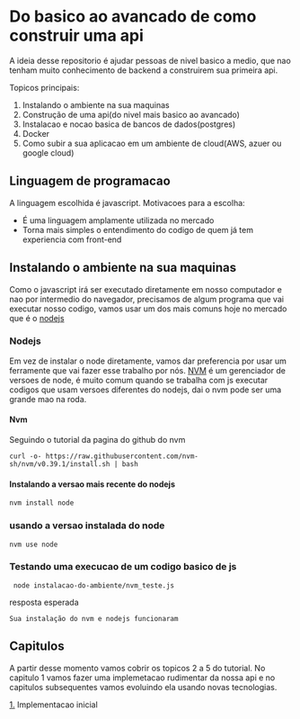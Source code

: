 # Do basico ao avancado de como construir uma api
A ideia desse repositorio é ajudar pessoas de nivel basico a medio, que nao tenham muito conhecimento de backend a construirem sua primeira api.  

Topicos principais: 
1. Instalando o ambiente na sua maquinas 
2. Construção de uma api(do nivel mais basico ao avancado)
3. Instalacao e nocao basica de bancos de dados(postgres)
4. Docker
5. Como subir a sua aplicacao em um ambiente de cloud(AWS, azuer ou google cloud)

## Linguagem de programacao
A linguagem escolhida é javascript. 
Motivacoes para a escolha:
- É uma linguagem amplamente utilizada no mercado
- Torna mais simples o entendimento do codigo de quem já tem experiencia com front-end 

## Instalando o ambiente na sua maquinas
Como o javascript irá ser executado diretamente em nosso computador e nao por intermedio do navegador, precisamos de algum programa que vai executar nosso codigo, vamos usar um dos mais comuns hoje no mercado que é o [nodejs](https://github.com/nodejs/node)

### Nodejs
Em vez de instalar o node diretamente, vamos dar preferencia por usar um ferramente que vai fazer esse trabalho por nós. 
[NVM](https://github.com/nvm-sh/nvm) é um gerenciador de versoes  de node, é muito comum quando se trabalha com js executar codigos que usam versoes diferentes do nodejs, dai o nvm pode ser uma grande mao na roda.

#### Nvm
Seguindo o tutorial da pagina do github do nvm

```
curl -o- https://raw.githubusercontent.com/nvm-sh/nvm/v0.39.1/install.sh | bash
```

#### Instalando a versao mais recente do nodejs

```
nvm install node
```

### usando a versao instalada do node

```
nvm use node
```

### Testando uma execucao de um codigo basico de js

```
 node instalacao-do-ambiente/nvm_teste.js 
```

resposta esperada

```
Sua instalação do nvm e nodejs funcionaram
```

## Capitulos
A partir desse momento vamos cobrir os topicos 2 a 5 do tutorial. No capitulo 1 vamos fazer uma implemetacao rudimentar da nossa api e no capitulos subsequentes vamos evoluindo ela usando novas tecnologias.

[1.](capitulo1/CAP1.MD) Implementacao inicial